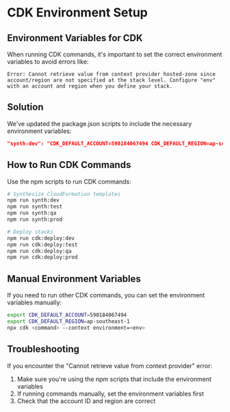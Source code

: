 # CDK Environment Setup

## Environment Variables for CDK

When running CDK commands, it's important to set the correct environment variables to avoid errors like:

```
Error: Cannot retrieve value from context provider hosted-zone since account/region are not specified at the stack level. Configure "env" with an account and region when you define your stack.
```

## Solution

We've updated the package.json scripts to include the necessary environment variables:

```json
"synth:dev": "CDK_DEFAULT_ACCOUNT=590184067494 CDK_DEFAULT_REGION=ap-southeast-1 cdk synth --context environment=dev"
```

## How to Run CDK Commands

Use the npm scripts to run CDK commands:

```bash
# Synthesize CloudFormation templates
npm run synth:dev
npm run synth:test
npm run synth:qa
npm run synth:prod

# Deploy stacks
npm run cdk:deploy:dev
npm run cdk:deploy:test
npm run cdk:deploy:qa
npm run cdk:deploy:prod
```

## Manual Environment Variables

If you need to run other CDK commands, you can set the environment variables manually:

```bash
export CDK_DEFAULT_ACCOUNT=590184067494
export CDK_DEFAULT_REGION=ap-southeast-1
npx cdk <command> --context environment=<env>
```

## Troubleshooting

If you encounter the "Cannot retrieve value from context provider" error:

1. Make sure you're using the npm scripts that include the environment variables
2. If running commands manually, set the environment variables first
3. Check that the account ID and region are correct
